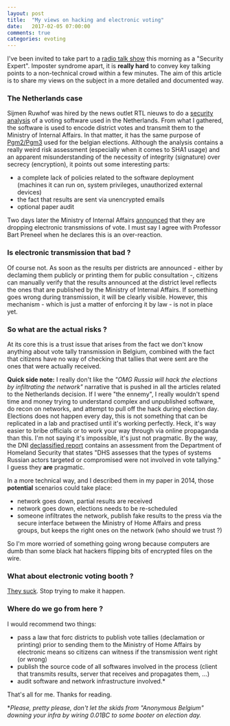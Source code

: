 ```yaml
---
layout: post
title:  "My views on hacking and electronic voting"
date:   2017-02-05 07:00:00
comments: true
categories: evoting
---
```


I've been invited to take part to a [radio talk show](https://www.rtbf.be/auvio/detail_les-decodeurs-rtbf?id=2182969) this morning as a "Security Expert". Imposter syndrome apart, it is **really hard** to convey key talking points to a non-technical crowd within a few minutes. The aim of this article is to share my views on the subject in a more detailed and documented way.

### The Netherlands case

Sijmen Ruwhof was hired by the news outlet RTL nieuws to do a [security analysis](https://sijmen.ruwhof.net/weblog/1166-how-to-hack-the-upcoming-dutch-elections) of a voting software used in the Netherlands. From what I gathered, the software is used to encode district votes and transmit them to the Ministry of Internal Affairs. In that matter, it has the same purpose of [Pgm2/Pgm3](https://qkaiser.github.io/analysis/2015/05/12/how-not-to-build-an-evoting-system/) used for the belgian elections. Although the analysis contains a really weird risk assessment (especially when it comes to SHA1 usage) and an apparent misunderstanding of the necessity of integrity (signature) over secrecy (encryption), it points out some interesting parts:

* a complete lack of policies related to the software deployment (machines it can run on, system privileges, unauthorized external devices)
* the fact that results are sent via unencrypted emails
* optional paper audit

Two days later the Ministry of Internal Affairs [announced](http://www.rtlnieuws.nl/nederland/politiek/vrees-voor-hackers-kabinet-schrapt-software-stemmen-tellen-volledig-met-de-hand) that they are dropping electronic transmissions of vote. I must say I agree with Professor Bart Preneel when he declares this is an over-reaction.


### Is electronic transmission that bad ?

Of course not. As soon as the results per districts are announced - either by declaming them publicly or printing them for public consultation -, citizens can manually verify that the results announced at the district level reflects the ones that are published by the Ministry of Internal Affairs. If something goes wrong during transmission, it will be clearly visible. However, this mechanism - which is just a matter of enforcing it by law - is not in place yet.

### So what are the actual risks ?

At its core this is a trust issue that arises from the fact we don't know anything about vote tally transmission in Belgium, combined with the fact that citizens have no way of checking that tallies that were sent are the ones that were actually received.

**Quick side note:** I really don't like the *"OMG Russia will hack the elections by infiltrating the network"* narrative that is pushed in all the articles related to the Netherlands decision. If I were "the ennemy", I really wouldn't spend time and money trying to understand complex and unpublished software, do recon on networks, and attempt to pull off the hack during election day. Elections does not happen every day, this is not something that can be replicated in a lab and practised until it's working perfectly. Heck, it's way easier to bribe officials or to work your way through via online propaganda than this. I'm not saying it's impossible, it's just not pragmatic. By the way, the DNI [declassified report](https://www.dni.gov/files/documents/ICA_2017_01.pdf) contains an assessment from the Department of Homeland Security that states "DHS assesses that the types of systems Russian actors targeted or compromised were not involved in vote tallying." I guess they **are** pragmatic.

In a more technical way, and I described them in my paper in 2014, those **potential** scenarios could take place:

- network goes down, partial results are received
- network goes down, elections needs to be re-scheduled
- someone infiltrates the network, publish fake results to the press via the secure interface between the Ministry of Home Affairs and press groups, but keeps the right ones on the network (who should we trust ?)

So I'm more worried of something going wrong because computers are dumb than some black hat hackers flipping bits of encrypted files on the wire.

### What about electronic voting booth ?

[They suck](https://qkaiser.github.io/analysis/2015/05/12/how-not-to-build-an-evoting-system/). Stop trying to make it happen.

### Where do we go from here ?

I would recommend two things:

* pass a law that forc districts to publish vote tallies (declamation or printing) prior to sending them to the Ministry of Home Affairs by electronic means so citizens can witness if the transmission went right (or wrong)
* publish the source code of all softwares involved in the process (client that transmits results, server that receives and propagates them, ...)
* audit software and network infrastructure involved.*

That's all for me. Thanks for reading.

*_Please, pretty please, don't let the skids from "Anonymous Belgium" downing your infra by wiring 0.01BC to some booter on election day._

